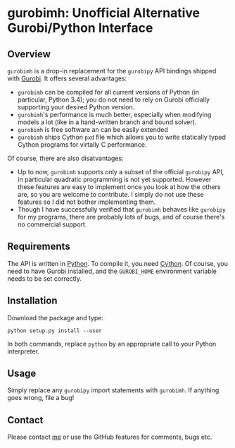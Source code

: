 gurobimh: Unofficial Alternative Gurobi/Python Interface
========================================================

Overview
--------
`gurobimh` is a drop-in replacement for the `gurobipy` API bindings shipped with
[Gurobi](www.gurobi.com). It offers several advantages:

* `gurobimh` can be compiled for all current versions of Python (in particular, Python 3.4); you do not need
  to rely on Gurobi officially supporting your desired Python version.
* `gurobimh`'s performance is much better, especially when modifying models a lot (like in a hand-written
  branch and bound solver).
* `gurobimh` is free software an can be easily extended
* `gurobimh` ships Cython `pxd` file which allows you to write statically typed Cython programs
  for virtally C performance.
  
Of course, there are also disatvantages:
* Up to now, `gurobimh` supports only a subset of the official `gurobipy` API, in particular
  quadratic programming is not yet supported. However these features are easy to implement once you 
  look at how the others are, so you are welcome to contribute. I simply do not use these features
  so I did not bother implementing them.
* Though I have successfully verified that `gurobimh` behaves like `gurobipy` for my programs,
  there are probably lots of bugs, and of course there's no commercial support.

Requirements
------------
The API is written in [Python](www.python.org). To compile it, you need [Cython](www.cython.org). Of
course, you need to have Gurobi installed, and the `GUROBI_HOME` environment variable needs to be
set correctly.

Installation
------------

Download the package and type:

    python setup.py install --user


In both commands, replace ``python`` by an appropriate call to your Python interpreter.


Usage
-----
Simply replace any `gurobipy` import statements with `gurobimh`. If anything goes wrong, file a bug!

Contact
-------
Please contact [me](helmling@uni-koblenz.de) or use the GitHub features for comments, bugs etc.